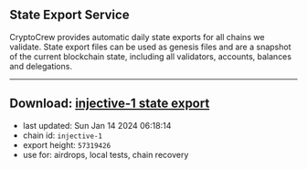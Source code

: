 ## State Export Service
CryptoCrew provides automatic daily state exports for all chains we validate. State export files can be used as genesis files and are a snapshot of the current blockchain state, including all validators, accounts, balances and delegations.

---
**Download: [injective-1 state export](https://dl.ccvalidators.com/SERVICE/injective/injective-1_export_57319426.json)**
---

- last updated: Sun Jan 14 2024 06:18:14
- chain id: `injective-1`
- export height: `57319426`
- use for: airdrops, local tests, chain recovery
